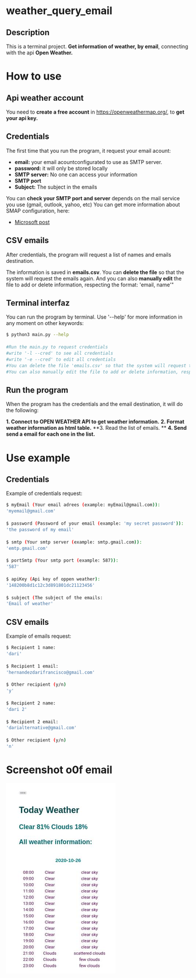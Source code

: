 # weather_query_email
## Description
This is a terminal project.
**Get information of weather, by email**, connecting with the api **Open Weather.**
# How to use
## Api weather account
You need to **create a free account** in https://openweathermap.org/, to **get your api key.**
## Credentials
The first time that you run the program, it request your email acount: 
* **email:** your email acountconfigurated to use as SMTP server.
* **password:** it will only be stored locally
* **SMTP server:** No one can access your information
* **SMTP port**
* **Subject:** The subject in the emails

You can **check your SMTP port and server** depends on the mail service you use (gmail, outlook, yahoo, etc)
You can get more information about SMAP configuration, here: 
* [Microsoft post](https://support.microsoft.com/es-es/office/configuraci%c3%b3n-de-correo-electr%c3%b3nico-pop-e-imap-para-outlook-8361e398-8af4-4e97-b147-6c6c4ac95353?ui=es-es&rs=es-es&ad=es)

## CSV emails
After credentials, the program will request a list of names and emails destination. 

The information is saved in **emails.csv**. 
You can **delete the file** so that the system will request the emails again.
And you can also **manually edit** the file to add or delete information, respecting the format: 'email, name'"


## Terminal interfaz

You can run the program by terminal. 
Use '--help' for more information in any moment on other keywords:

```bash
$ python3 main.py --help        

#Run the main.py to request credentials 
#write '-l --cred' to see all credentials 
#write '-e --cred' to edit all credentials 
#You can delete the file 'emails.csv' so that the system will request the emails again.
#You can also manually edit the file to add or delete information, respecting the format: 'email, name'"

```
## Run the program
When the program has the credentials and the email destination, it will do the following: 

**1. Connect to OPEN WEATHER API to get weather information.** 
**2. Format weather information as html table.**
**3. Read the list of emails. **
**4. Send send a email for each one in the list.**
# Use example
## Credentials

Example of credentials request: 

```bash
$ myEmail (Your email adrees (example: myEmail@gmail.com)):
'myemail@gmail.com'

$ password (Password of your email (example: 'my secret password')): 
'the password of my email'

$ smtp (Your smtp server (example: smtp.gmail.com)): 
'emtp.gmail.com'

$ portSmtp (Your smtp port (example: 587)):
'587'

$ apiKey (Api key of oppen weather): 
'148200b8d1c12c3d891801dc21123456'

$ subject (The subject of the emails:
'Email of weather' 
```

## CSV emails

Example of emails request:

``` bash
$ Recipient 1 name:
'dari'

$ Recipient 1 email:
'hernandezdarifrancisco@gmail.com'

$ Other recipient (y/n)
'y'

$ Recipient 2 name:
'dari 2'

$ Recipient 2 email:
'darialternative@gmail.com'

$ Other recipient (y/n)
'n'

```

# Screenshot o0f email 
![received mail](https://github.com/DariHernandez/weather_query_email/blob/master/screenshots/ss1.jpg)
